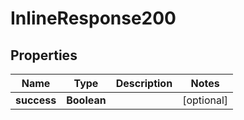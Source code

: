 
# InlineResponse200

## Properties
Name | Type | Description | Notes
------------ | ------------- | ------------- | -------------
**success** | **Boolean** |  |  [optional]



